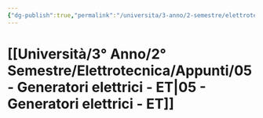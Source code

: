 ```yaml
---
{"dg-publish":true,"permalink":"/universita/3-anno/2-semestre/elettrotecnica/appunti/05-generatori-elettrici-et/"}
---
```



# [[Università/3° Anno/2° Semestre/Elettrotecnica/Appunti/05 - Generatori elettrici - ET\|05 - Generatori elettrici - ET]]




